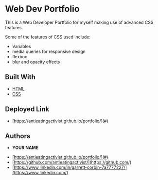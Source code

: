 # Web Dev Portfolio

This is a Web Developer Portfolio for myself making use of advanced CSS features. 

Some of the features of CSS used include:

- Variables
- media queries for responsive design
- flexbox
- blur and opacity effects


## Built With

* [HTML](https://developer.mozilla.org/en-US/docs/Web/HTML)
* [CSS](https://developer.mozilla.org/en-US/docs/Web/CSS)


## Deployed Link

* [https://antieatingactivist.github.io/portfolio/](#)


## Authors

* **YOUR NAME** 

- [https://antieatingactivist.github.io/portfolio/](#)
- [https://github.com/antieatingactivist/](https://github.com/)
- [https://www.linkedin.com/in/garrett-corbin-7a7777227/](https://www.linkedin.com/)


